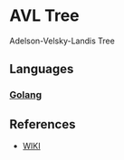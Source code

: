 # AVL Tree

Adelson-Velsky-Landis Tree

## Languages

### [Golang](golang)

## References

* [WIKI](https://en.wikipedia.org/wiki/AVL_tree)
